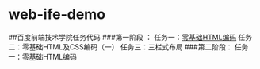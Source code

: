 # web-ife-demo
##百度前端技术学院任务代码
###第一阶段 ：
     任务一：[零基础HTML编码](http://myifedemo.applinzi.com/)
     任务二：零基础HTML及CSS编码（一）
     任务三：三栏式布局
###第二阶段：
     任务一：零基础HTML编码
